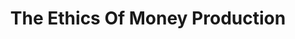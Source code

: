 ---
layout: page-books
title: The Ethics Of Money Production
subtitle: 
essential: true
categories: ['money']
authors: ['Jörg Guido Hülsmann']
authors_twitter: 
excerpt: This pioneering work by Jörg Guido Hülsmann, professor of economics at the University of Angers in France and the author of Mises The Last Knight of Liberalism, is the first full study of a critically important issue today the ethics of money production. There is a reason that this book has been translated to Chinese, German, Spanish, Czech, and there are many more on the way.
resource_url: https://mises.org/library/ethics-money-production
amazon_url: https://www.amazon.com/dp/1933550090
wikipedia_url: 
free_url: https://mises.org/sites/default/files/The%20Ethics%20of%20Money%20Production_2.pdf
---